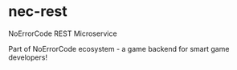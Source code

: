 # nec-rest
NoErrorCode REST Microservice

Part of NoErrorCode ecosystem - a game backend for smart game developers! 

